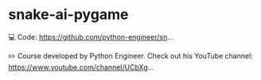 # snake-ai-pygame

💻 Code: https://github.com/python-engineer/sn...

✏️ Course developed by Python Engineer. Check out his YouTube channel: https://www.youtube.com/channel/UCbXg...